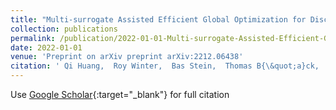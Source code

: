 ```yaml
---
title: "Multi-surrogate Assisted Efficient Global Optimization for Discrete Problems"
collection: publications
permalink: /publication/2022-01-01-Multi-surrogate-Assisted-Efficient-Global-Optimization-for-Discrete-Problems
date: 2022-01-01
venue: 'Preprint on arXiv preprint arXiv:2212.06438'
citation: ' Qi Huang,  Roy Winter,  Bas Stein,  Thomas B{\&quot;a}ck,  Anna Kononova, &quot;Multi-surrogate Assisted Efficient Global Optimization for Discrete Problems.&quot; Preprint on arXiv preprint arXiv:2212.06438, 2022.'
---
```

Use [Google Scholar](https://scholar.google.com/scholar?q=Multi+surrogate+Assisted+Efficient+Global+Optimization+for+Discrete+Problems){:target="_blank"} for full citation